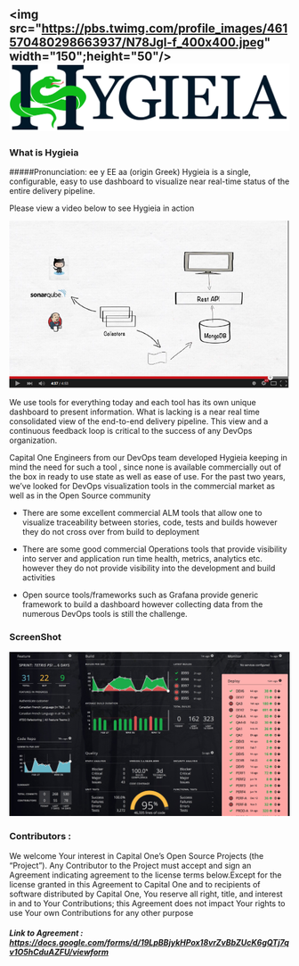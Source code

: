 <img src="https://pbs.twimg.com/profile_images/461570480298663937/N78Jgl-f_400x400.jpeg" width="150";height="50"/>![Image](/UI/src/assets/images/Hygieia_b.png)
--------------------

### What is Hygieia

#####Pronunciation:  	ee y EE aa (origin Greek)
Hygieia is a single, configurable, easy to use dashboard to visualize near real-time status of the entire delivery pipeline.

Please view a video below to see Hygieia in action

 [![Hygieia Is AWESOME](/media/images/video-shot.png)](https://www.youtube.com/watch?v=SoNTA78j0tc "Hygieia Is AWESOME")

We use tools for everything today and each tool has its own unique dashboard to present information. What is lacking is a near real time consolidated view of the end-to-end delivery pipeline.  This view and a continuous feedback loop is critical to the success of
any DevOps organization.

Capital One Engineers from our DevOps team developed Hygieia keeping in mind the need for such a tool , since none is available commercially out of the box in ready to use state as well as ease of use.
For the past two years, we’ve looked for DevOps visualization tools in the commercial market as well as in the Open Source community


* There are some excellent commercial ALM tools that allow one to visualize traceability between stories, code, tests and builds however they do not cross over from build to deployment</li>

* There are some good commercial Operations tools that provide visibility into server and application run time health, metrics, analytics etc. however they do not provide visibility into the development and build activities</li>

* Open source tools/frameworks such as Grafana provide generic framework to build a dashboard however collecting data from the numerous DevOps tools is still the challenge.</li>


### ScreenShot
![Image](/media/images/hygiea-screenshot.jpg)

### Contributors :
We welcome Your interest in Capital One’s Open Source Projects (the “Project”). Any Contributor to the Project must accept and sign an Agreement indicating agreement to the license terms below.Except for the license granted in this Agreement to Capital One and to recipients of software distributed by Capital One, You reserve all right, title, and interest in and to Your Contributions; this Agreement does not impact Your rights to use Your own Contributions for any other purpose
##### Link to Agreement : https://docs.google.com/forms/d/19LpBBjykHPox18vrZvBbZUcK6gQTj7qv1O5hCduAZFU/viewform 
